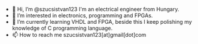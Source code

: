 - 👋 Hi, I’m @szucsistvan123 I'm an electrical engineer from Hungary.
- 👀 I’m interested in electronics, programming and FPGAs.
- 🌱 I’m currently learning VHDL and FPGA, beside this I keep polishing my knowledge of C programming language.
- 📫 How to reach me szucsistvan123[at]gmail[dot]com

<!---
szucsistvan123/szucsistvan123 is a ✨ special ✨ repository because its `README.md` (this file) appears on your GitHub profile.
You can click the Preview link to take a look at your changes.
--->
